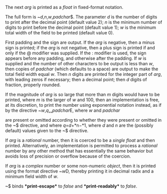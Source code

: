  



The next *arg* is printed as a *float* in fixed-format notation. 



The full form is &#126;*d*,*n*,*w*,*padchar*$. The parameter *d* is the number of digits to print after the decimal point (default value 2); *n* is the minimum number of digits to print before the decimal point (default value 1); *w* is the minimum total width of the field to be printed (default value 0). 



First padding and the sign are output. If the *arg* is negative, then a minus sign is printed; if the *arg* is not negative, then a plus sign is printed if and only if the @ modifier was supplied. If the : modifier is used, the sign appears before any padding, and otherwise after the padding. If *w* is supplied and the number of other characters to be output is less than *w*, then copies of *padchar* (which defaults to a space) are output to make the total field width equal *w*. Then *n* digits are printed for the integer part of *arg*, with leading zeros if necessary; then a decimal point; then *d* digits of fraction, properly rounded. 



If the magnitude of *arg* is so large that more than *m* digits would have to be printed, where *m* is the larger of *w* and 100, then an implementation is free, at its discretion, to print the number using exponential notation instead, as if by the directive &#126;*w*,*q*„„*padchar*E, where *w* and *padchar* 



are present or omitted according to whether they were present or omitted in the &#126;$ directive, and where *q*=*d*+*n−*1, where *d* and *n* are the (possibly default) values given to the &#126;$ directive. 



If *arg* is a *rational* number, then it is coerced to be a *single float* and then printed. Alternatively, an implementation is permitted to process a *rational* number by any other method that has essentially the same behavior but avoids loss of precision or overflow because of the coercion. 



If *arg* is a *complex* number or some non-numeric *object*, then it is printed using the format directive &#126;*w*D, thereby printing it in decimal radix and a minimum field width of *w*. 







 



 



&#126;$ binds **\*print-escape\*** to *false* and **\*print-readably\*** to *false*. 



